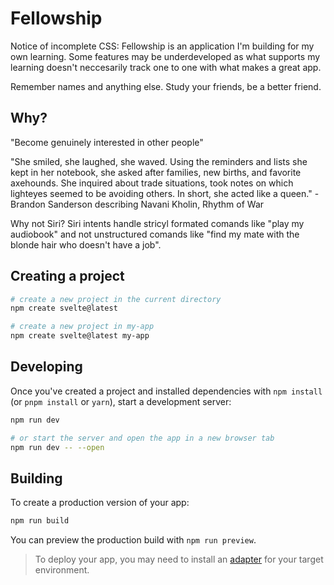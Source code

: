 # Fellowship

Notice of incomplete CSS: Fellowship is an application I'm building for my own learning. Some features may be underdeveloped as what supports my learning doesn't neccesarily track one to one with what makes a great app.

Remember names and anything else. Study your friends, be a better friend.

## Why?
"Become genuinely interested in other people"

"She smiled, she laughed, she waved. Using the reminders and lists she kept in her notebook, she asked after families, new births, and favorite axehounds. She inquired about trade situations, took notes on which lighteyes seemed to be avoiding others. In short, she acted like a queen." - Brandon Sanderson describing Navani Kholin, Rhythm of War

Why not Siri?
Siri intents handle stricyl formated comands like "play my audiobook" and not unstructured comands like "find my mate with the blonde hair who doesn't have a job".

## Creating a project

```bash
# create a new project in the current directory
npm create svelte@latest

# create a new project in my-app
npm create svelte@latest my-app
```

## Developing

Once you've created a project and installed dependencies with `npm install` (or `pnpm install` or `yarn`), start a development server:

```bash
npm run dev

# or start the server and open the app in a new browser tab
npm run dev -- --open
```

## Building

To create a production version of your app:

```bash
npm run build
```

You can preview the production build with `npm run preview`.

> To deploy your app, you may need to install an [adapter](https://kit.svelte.dev/docs/adapters) for your target environment.
